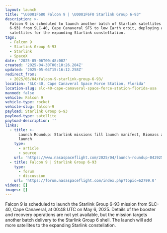 ```yaml
---
layout: launch
title: "\U0001F680 Falcon 9 | \U0001F6F0 Starlink Group 6-93"
description: >-
  Falcon 9 is scheduled to launch another batch of Starlink satellites (Group
  6-93) from SLC-40, Cape Canaveral SFS to low Earth orbit, deploying additional
  satellites for the expanding Starlink constellation.
tags:
  - Falcon 9
  - Starlink Group 6-93
  - Starlink
  - SpaceX
date: '2025-05-06T00:48:00Z'
created: '2025-04-30T00:10:26.204Z'
updated: '2025-05-04T15:16:12.258Z'
redirect_from:
  - 2025/05/04/falcon-9-starlink-group-6-93/
location: 'SLC-40, Cape Canaveral Space Force Station, Florida'
location-slug: slc-40-cape-canaveral-space-force-station-florida-usa
manned: false
vehicle: Falcon 9
vehicle-type: rocket
vehicle-slug: falcon-9
payload: Starlink Group 6-93
payload-type: satellite
payload-description: ''
links:
  - title: >-
      Launch Roundup: Starlink missions fill launch manifest, Biomass and Alpha
      launch
    type:
      - article
      - source
    url: 'https://www.nasaspaceflight.com/2025/04/launch-roundup-042925/'
  - title: Falcon 9 | Starlink Group 6-93
    type:
      - forum
      - discussion
    url: 'https://forum.nasaspaceflight.com/index.php?topic=62799.0'
videos: []
images: []
---
```

Falcon 9 is scheduled to launch the Starlink Group 6-93 mission from SLC-40, Cape Canaveral, at 00:48 UTC on May 6, 2025. Details of the booster and recovery operations are not yet available, but the mission targets another batch delivery to the Starlink Group 6 shell. The launch will add more satellites to the expanding Starlink constellation.
